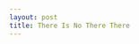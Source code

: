 ```yaml
---
layout: post
title: There Is No There There
---
```

<img src="/img/blank.png" alt="" data-echo="/images/there-is-no-there-there/1-1.jpg">
<!--more-->
<img src="/img/blank.png" alt="" data-echo="/images/there-is-no-there-there/1-2.jpg">
<img src="/img/blank.png" alt="" data-echo="/images/there-is-no-there-there/1-3.jpg">
<img src="/img/blank.png" alt="" data-echo="/images/there-is-no-there-there/1-4.jpg">
<img src="/img/blank.png" alt="" data-echo="/images/there-is-no-there-there/1-5.jpg">
<img src="/img/blank.png" alt="" data-echo="/images/there-is-no-there-there/1-6.jpg">
<img src="/img/blank.png" alt="" data-echo="/images/there-is-no-there-there/1-7.jpg">
<img src="/img/blank.png" alt="" data-echo="/images/there-is-no-there-there/1-8.jpg">
<img src="/img/blank.png" alt="" data-echo="/images/there-is-no-there-there/1-9.jpg">
<img src="/img/blank.png" alt="" data-echo="/images/there-is-no-there-there/1-10.jpg">
<img src="/img/blank.png" alt="" data-echo="/images/there-is-no-there-there/1-11.jpg">
<img src="/img/blank.png" alt="" data-echo="/images/there-is-no-there-there/1-12.jpg">
<img src="/img/blank.png" alt="" data-echo="/images/there-is-no-there-there/1-13.jpg">
<img src="/img/blank.png" alt="" data-echo="/images/there-is-no-there-there/1-14.jpg">
<img src="/img/blank.png" alt="" data-echo="/images/there-is-no-there-there/1-15.jpg">
<img src="/img/blank.png" alt="" data-echo="/images/there-is-no-there-there/1-16.jpg">
<img src="/img/blank.png" alt="" data-echo="/images/there-is-no-there-there/1-17.jpg">
<img src="/img/blank.png" alt="" data-echo="/images/there-is-no-there-there/1-18.jpg">
<img src="/img/blank.png" alt="" data-echo="/images/there-is-no-there-there/1-19.jpg">
<img src="/img/blank.png" alt="" data-echo="/images/there-is-no-there-there/1-20.jpg">
<img src="/img/blank.png" alt="" data-echo="/images/there-is-no-there-there/1-21.jpg">
<img src="/img/blank.png" alt="" data-echo="/images/there-is-no-there-there/1-22.jpg">
<img src="/img/blank.png" alt="" data-echo="/images/there-is-no-there-there/1-23.jpg">